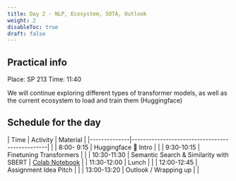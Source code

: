 ```yaml
---
title: Day 2 - NLP, Ecosystem, SOTA, Outlook
weight: 2
disableToc: true
draft: false
---
```


## Practical info
Place: SP 213
Time: 11:40

We will continue exploring different types of transformer models, as well as the current ecosystem to load and train them (Huggingface)

## Schedule for the day

| Time         | Activity                                       | Material  |
|--------------|------------------------------------------------|           |
|  8:00- 9:15  | Huggingface 🤗 Intro                           |           |
|  9:30-10:15  | Finetuning Transformers                        |           |
| 10:30-11:30  | Semantic Search & Similarity with SBERT        | [Colab Notebook](https://colab.research.google.com/github/SDS-AAU/DSBA-2022/blob/master/notebooks/M3_workshop_sbert.ipynb) |
| 11:30-12:00  | Lunch                                          |           |
| 12:00-12:45  | Assignment Idea Pitch                          |           |
| 13:00-13:20  | Outlook / Wrapping up                          |           |


<!---
{{< tabs >}}

{{< tab name="Joint recordings">}}
  <h2>Assignment 1 handout</h2>
  {{< panopto  "https://panopto.aau.dk/Panopto/Pages/Embed.aspx?id=4b2660d2-790f-49cf-84be-ada900ea3083&autoplay=false&offerviewer=true&showtitle=true&showbrand=false&start=0&interactivity=all" >}}

{{< /tab >}}



{{< tab name="R Application">}}
<div>

  <h2>R: Recording</h2>
 
 coming soon

</div>
{{< /tab >}}



{{< tab name="Python Application">}}
<div>
  
  
  <h2>Python group recoding </h2>
  {{< panopto "https://panopto.aau.dk/Panopto/Pages/Embed.aspx?id=3c6006e6-e8e2-4ac4-a0a8-ada900ea85bc&autoplay=false&offerviewer=true&showtitle=true&showbrand=false&start=0&interactivity=all" >}}
</div>
{{< /tab >}}

{{< /tabs >}}
 --->


